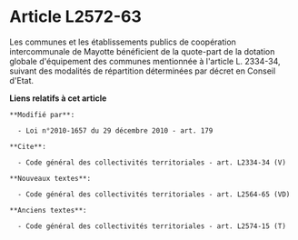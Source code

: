 # Article L2572-63

Les communes et les établissements publics de coopération intercommunale de Mayotte bénéficient de la quote-part de la
dotation globale d'équipement des communes mentionnée à l'article L. 2334-34, suivant des modalités de répartition
déterminées par décret en Conseil d'Etat.

**Liens relatifs à cet article**

	**Modifié par**:

	  - Loi n°2010-1657 du 29 décembre 2010 - art. 179

	**Cite**:

	  - Code général des collectivités territoriales - art. L2334-34 (V)

	**Nouveaux textes**:

	  - Code général des collectivités territoriales - art. L2564-65 (VD)

	**Anciens textes**:

	  - Code général des collectivités territoriales - art. L2574-15 (T)
